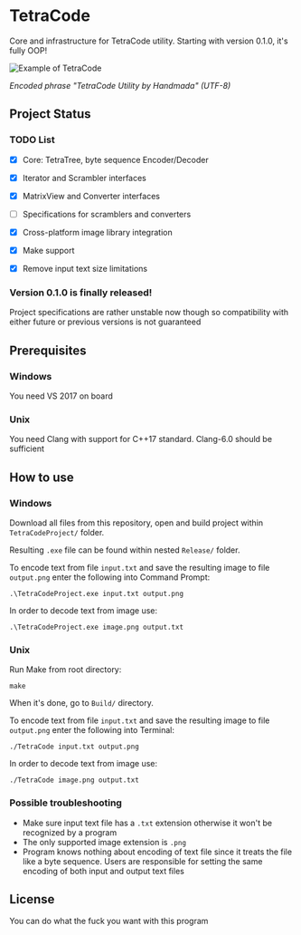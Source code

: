 # TetraCode
Core and infrastructure for TetraCode utility.
Starting with version 0.1.0, it's fully OOP!

![Example of TetraCode](https://i.imgur.com/eG1qclM.png)

*Encoded phrase "TetraCode Utility by Handmada" (UTF-8)*



## Project Status
### TODO List
- [x] Core: TetraTree, byte sequence Encoder/Decoder
- [x] Iterator and Scrambler interfaces
- [x] MatrixView and Converter interfaces
- [ ] Specifications for scramblers and converters
- [x] Cross-platform image library integration
- [x] Make support
- [x] Remove input text size limitations


### Version 0.1.0 is finally released!
Project specifications are rather unstable now though
so compatibility with either future or previous versions is not guaranteed



## Prerequisites
### Windows
You need VS 2017 on board


### Unix
You need Clang with support for C++17 standard.
Clang-6.0 should be sufficient



## How to use
### Windows
Download all files from this repository,
open and build project within `TetraCodeProject/` folder.

Resulting `.exe` file can be found within nested `Release/` folder.

To encode text from file `input.txt` and save the resulting image
to file `output.png` enter the following into Command Prompt:
```
.\TetraCodeProject.exe input.txt output.png
```

In order to decode text from image use:
```
.\TetraCodeProject.exe image.png output.txt
```


### Unix
Run Make from root directory:
```
make
```

When it's done, go to `Build/` directory.

To encode text from file `input.txt` and save the resulting image
to file `output.png` enter the following into Terminal:
```
./TetraCode input.txt output.png
```

In order to decode text from image use:
```
./TetraCode image.png output.txt
```


### Possible troubleshooting
* Make sure input text file has a `.txt` extension otherwise it won't be
  recognized by a program
* The only supported image extension is `.png`
* Program knows nothing about encoding of text file
  since it treats the file like a byte sequence. Users are responsible for
  setting the same encoding of both input and output text files



## License
You can do what the fuck you want with this program
  
